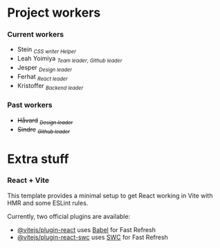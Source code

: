 # Project workers

### Current workers

- Stein
  <sub> _CSS writer_ _Helper_ </sub>
- Leah Yoimiya
  <sub> _Team leader_, _Github leader_ </sub>
- Jesper
  <sub> _Design leader_ </sub>
- Ferhat
  <sub> _React leader_ </sub>
- Kristoffer
  <sub>_Backend leader_</sub>

### Past workers

- ~~Håvard~~
  <sub> _~~Design leader~~_ </sub>
- ~~Sindre~~
  <sub> _~~Github leader~~_ </sub>

# Extra stuff

### React + Vite

This template provides a minimal setup to get React working in Vite with HMR and some ESLint rules.

Currently, two official plugins are available:

- [@vitejs/plugin-react](https://github.com/vitejs/vite-plugin-react/blob/main/packages/plugin-react/README.md) uses [Babel](https://babeljs.io/) for Fast Refresh
- [@vitejs/plugin-react-swc](https://github.com/vitejs/vite-plugin-react-swc) uses [SWC](https://swc.rs/) for Fast Refresh
